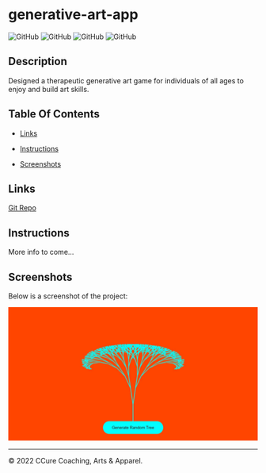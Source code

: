 # generative-art-app

![GitHub](https://img.shields.io/github/repo-size/asantercureton/generative-art?style=plastic) ![GitHub](https://img.shields.io/github/last-commit/asantercureton/generative-art?style=plastic) ![GitHub](https://img.shields.io/github/languages/top/asantercureton/generative-art?style=plastic) ![GitHub](https://img.shields.io/github/followers/asantercureton?style=social)

## Description
Designed a therapeutic generative art game for individuals of all ages to enjoy and build art skills.

<!-- [MADE FOR DESKTOP USE] -->

## Table Of Contents
* [Links](#links)

* [Instructions](#instructions)

* [Screenshots](#screenshots)


## Links
[Git Repo](https://github.com/asantercureton/generative-art)

<!-- [Live Link - GitHub Pages](https://asantercureton.github.io/generative-art/) -->


## Instructions
More info to come...

<!-- From the home screen, press the PLAY button to begin - The clock will start and a random quote will be generated. Begin typing the quote letter for letter (including space and punctuations) and increse score with each completed quote. 

Once finished, click the Done button to generate a Summary Report alert, which details previous typing metrics as well as the list of quotes completed to review and discuss.

A Reset Game button is available to reset the game after completion to beat your last score, or can be used to restart the game at the beginning in case you were not ready to start typing yet.

The Home button will end the game completely and redirect back to the home screen. -->


## Screenshots
Below is a screenshot of the project:

![Image of Art on Canvas](./develop/assets/images/h-tree-fractal.jpg)


<!-- ![Image of PlayScreenIdle](./client/assets/images/playscreen-idle.jpg) -->


<!-- ![Image of PlayScreenActive](./client/assets/images/playscreen_updated.jpg) -->


<!-- ![Image of SummaryReport](./client/assets/images/summary-report.jpg) -->

---
© 2022 CCure Coaching, Arts & Apparel.